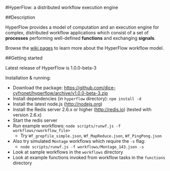#HyperFlow: a distributed workflow execution engine

##Description

HyperFlow provides a model of computation and an execution engine for complex, distributed workflow applications which consist of a set of **processes** performing well-defined **functions** and exchanging **signals**.

Browse the [wiki pages](https://github.com/balis/hyperflow/wiki) to learn more about the HyperFlow workflow model. 

##Getting started

Latest release of HyperFlow is 1.0.0-beta-3

Installation & running:
* Download the package: https://github.com/dice-cyfronet/hyperflow/archive/v1.0.0-beta-3.zip
* Install dependencies (in `hyperflow` directory): `npm install -d`
* Install the latest node.js (http://nodejs.org)
* Install the Redis server 2.6.x or higher (http://redis.io) (tested with version 2.6.x)
* Start the redis server
* Run example workflows: `node scripts/runwf.js -f workflows/<workflow_file>`
  * Try `Wf_grepfile_simple.json`, `Wf_MapReduce.json`, `Wf_PingPong.json`
* Also try simulated `Montage` workflows which require the `-s` flag: 
  * `node scripts/runwf.js -f workflows/Montage_143.json -s`
* Look at sample workflows in the `workflows` directory
* Look at example functions invoked from workflow tasks in the `functions` directory


